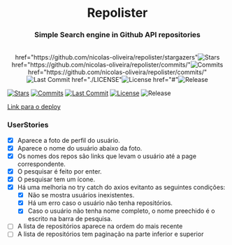 <h1 align="center">
  Repolister
</h1>

<h3 align="center">
  Simple Search engine in Github API repositories
</h3>
<br>
<div align="center">
  <a> href="https://github.com/nicolas-oliveira/repolister/stargazers"<img src="https://badgen.net/github/stars/nicolas-oliveira/repolister" alt="Stars"></img></a>
  <a> href="https://github.com/nicolas-oliveira/repolister/commits/"<img src="https://badgen.net/github/stars/nicolas-oliveira/repolister" alt="Commits"></img></a>
  <a> href="https://github.com/nicolas-oliveira/repolister/commits/"<img src="https://badgen.net/github/last-commit/nicolas-oliveira/repolister" alt="Last Commit"></img></a>
  <a> href="./LICENSE"<img src="https://badgen.net/github/license/nicolas-oliveira/repolister" alt="License"></img></a>
  <a> href="#"<img src="https://badgen.net/github/release/nicolas-oliveira/repolister" alt="Release"></img></a>
</div>

[![Stars](https://badgen.net/github/stars/nicolas-oliveira/repolister)](https://github.com/nicolas-oliveira/repolister/stargazers)
[![Commits](https://badgen.net/github/commits/nicolas-oliveira/repolister)](https://github.com/nicolas-oliveira/repolister/commits/)
[![Last Commit](https://badgen.net/github/last-commit/nicolas-oliveira/repolister)](https://github.com/nicolas-oliveira/repolister/commits/)
[![License](https://badgen.net/github/license/nicolas-oliveira/repolister)](./LICENSE)
![Release](https://badgen.net/github/release/nicolas-oliveira/repolister)


[Link para o deploy](https://nicolas-oliveira.github.io/repolister/)

### UserStories

- [x] Aparece a foto de perfil do usuário.
- [x] Aparece o nome do usuário abaixo da foto.
- [x] Os nomes dos repos são links que levam o usuário até a page correspondente.
- [x] O pesquisar é feito por enter.
- [x] O pesquisar tem um ícone.
- [x] Há uma melhoria no try catch do axios evitanto as seguintes condições:
    - [x] Não se mostra usuários inexistentes.
    - [x] Há um erro caso o usuário não tenha repositórios.
    - [x] Caso o usuário não tenha nome completo, o nome preechido é o escrito na barra de pesquisa.
- [ ] A lista de repositórios aparece na ordem do mais recente
- [ ] A lista de repositórios tem paginação na parte inferior e superior
